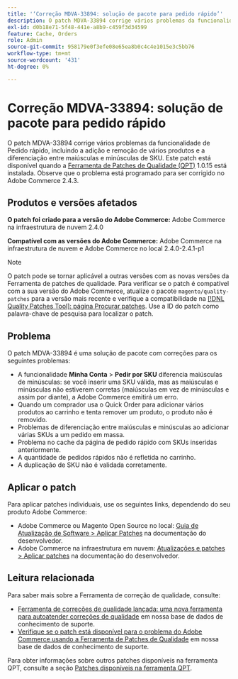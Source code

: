 ```yaml
---
title: '‘Correção MDVA-33894: solução de pacote para pedido rápido’'
description: O patch MDVA-33894 corrige vários problemas da funcionalidade de Pedido rápido, incluindo a adição e remoção de vários produtos e a diferenciação entre maiúsculas e minúsculas de SKU. Este patch está disponível quando a [Ferramenta de correções de qualidade (QPT)](https://devdocs.magento.com/guides/v2.4/comp-mgr/patching.html#mqp) 1.0.15 está instalada. Observe que o problema está programado para ser corrigido no Adobe Commerce 2.4.3.
exl-id: d0b18e71-5f48-441e-a8b9-c459f3d34599
feature: Cache, Orders
role: Admin
source-git-commit: 958179e0f3efe08e65ea8b0c4c4e1015e3c5bb76
workflow-type: tm+mt
source-wordcount: '431'
ht-degree: 0%

---
```


# Correção MDVA-33894: solução de pacote para pedido rápido

O patch MDVA-33894 corrige vários problemas da funcionalidade de Pedido rápido, incluindo a adição e remoção de vários produtos e a diferenciação entre maiúsculas e minúsculas de SKU. Este patch está disponível quando a [Ferramenta de Patches de Qualidade (QPT)](https://devdocs.magento.com/guides/v2.4/comp-mgr/patching.html#mqp) 1.0.15 está instalada. Observe que o problema está programado para ser corrigido no Adobe Commerce 2.4.3.

## Produtos e versões afetados

**O patch foi criado para a versão do Adobe Commerce:** Adobe Commerce na infraestrutura de nuvem 2.4.0

**Compatível com as versões do Adobe Commerce:** Adobe Commerce na infraestrutura de nuvem e Adobe Commerce no local 2.4.0-2.4.1-p1

>[!NOTE]
>
>O patch pode se tornar aplicável a outras versões com as novas versões da Ferramenta de patches de qualidade. Para verificar se o patch é compatível com a sua versão do Adobe Commerce, atualize o pacote `magento/quality-patches` para a versão mais recente e verifique a compatibilidade na [[!DNL Quality Patches Tool]: página Procurar patches](https://devdocs.magento.com/quality-patches/tool.html#patch-grid). Use a ID do patch como palavra-chave de pesquisa para localizar o patch.

## Problema

O patch MDVA-33894 é uma solução de pacote com correções para os seguintes problemas:

* A funcionalidade **Minha Conta** > **Pedir por SKU** diferencia maiúsculas de minúsculas: se você inserir uma SKU válida, mas as maiúsculas e minúsculas não estiverem corretas (maiúsculas em vez de minúsculas e assim por diante), a Adobe Commerce emitirá um erro.
* Quando um comprador usa o Quick Order para adicionar vários produtos ao carrinho e tenta remover um produto, o produto não é removido.
* Problemas de diferenciação entre maiúsculas e minúsculas ao adicionar várias SKUs a um pedido em massa.
* Problema no cache da página de pedido rápido com SKUs inseridas anteriormente.
* A quantidade de pedidos rápidos não é refletida no carrinho.
* A duplicação de SKU não é validada corretamente.

## Aplicar o patch

Para aplicar patches individuais, use os seguintes links, dependendo do seu produto Adobe Commerce:

* Adobe Commerce ou Magento Open Source no local: [Guia de Atualização de Software > Aplicar Patches](https://devdocs.magento.com/guides/v2.4/comp-mgr/patching/mqp.html) na documentação do desenvolvedor.
* Adobe Commerce na infraestrutura em nuvem: [Atualizações e patches > Aplicar patches](https://devdocs.magento.com/cloud/project/project-patch.html) na documentação do desenvolvedor.

## Leitura relacionada

Para saber mais sobre a Ferramenta de correção de qualidade, consulte:

* [Ferramenta de correções de qualidade lançada: uma nova ferramenta para autoatender correções de qualidade](/help/announcements/adobe-commerce-announcements/magento-quality-patches-released-new-tool-to-self-serve-quality-patches.md) em nossa base de dados de conhecimento de suporte.
* [Verifique se o patch está disponível para o problema do Adobe Commerce usando a Ferramenta de Patches de Qualidade](/help/support-tools/patches-available-in-qpt-tool/check-patch-for-magento-issue-with-magento-quality-patches.md) em nossa base de dados de conhecimento de suporte.

Para obter informações sobre outros patches disponíveis na ferramenta QPT, consulte a seção [Patches disponíveis na ferramenta QPT](https://support.magento.com/hc/en-us/sections/360010506631-Patches-available-in-QPT-tool-).
